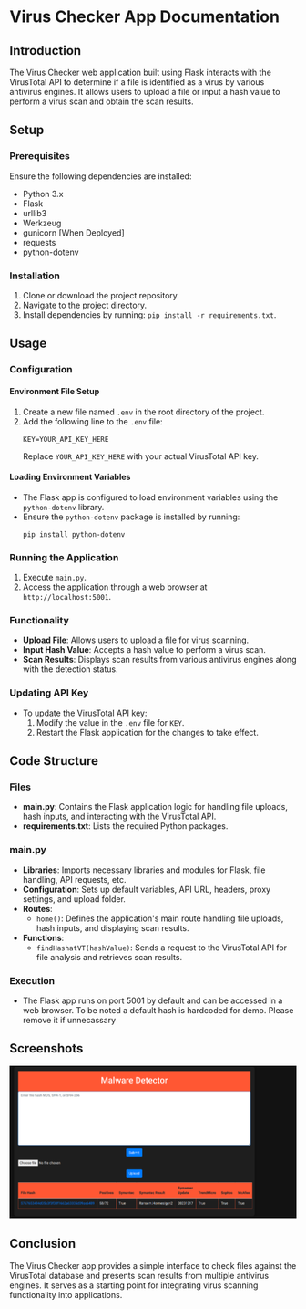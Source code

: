 # Virus Checker App Documentation

## Introduction
The Virus Checker web application built using Flask interacts with the VirusTotal API to determine if a file is identified as a virus by various antivirus engines. It allows users to upload a file or input a hash value to perform a virus scan and obtain the scan results.

## Setup

### Prerequisites
Ensure the following dependencies are installed:

- Python 3.x
- Flask
- urllib3
- Werkzeug
- gunicorn [When Deployed]
- requests
- python-dotenv

### Installation
1. Clone or download the project repository.
2. Navigate to the project directory.
3. Install dependencies by running: `pip install -r requirements.txt`.

## Usage

### Configuration

#### Environment File Setup
1. Create a new file named `.env` in the root directory of the project.
2. Add the following line to the `.env` file:
   ```
   KEY=YOUR_API_KEY_HERE
   ```
   Replace `YOUR_API_KEY_HERE` with your actual VirusTotal API key.

#### Loading Environment Variables
- The Flask app is configured to load environment variables using the `python-dotenv` library.
- Ensure the `python-dotenv` package is installed by running:
  ```
  pip install python-dotenv
  ```

### Running the Application
1. Execute `main.py`.
2. Access the application through a web browser at `http://localhost:5001`.

### Functionality
- **Upload File**: Allows users to upload a file for virus scanning.
- **Input Hash Value**: Accepts a hash value to perform a virus scan.
- **Scan Results**: Displays scan results from various antivirus engines along with the detection status.

### Updating API Key
- To update the VirusTotal API key:
  1. Modify the value in the `.env` file for `KEY`.
  2. Restart the Flask application for the changes to take effect.

## Code Structure

### Files
- **main.py**: Contains the Flask application logic for handling file uploads, hash inputs, and interacting with the VirusTotal API.
- **requirements.txt**: Lists the required Python packages.

### main.py
- **Libraries**: Imports necessary libraries and modules for Flask, file handling, API requests, etc.
- **Configuration**: Sets up default variables, API URL, headers, proxy settings, and upload folder.
- **Routes**:
  - `home()`: Defines the application's main route handling file uploads, hash inputs, and displaying scan results.
- **Functions**:
  - `findHashatVT(hashValue)`: Sends a request to the VirusTotal API for file analysis and retrieves scan results.

### Execution
- The Flask app runs on port 5001 by default and can be accessed in a web browser. To be noted a default hash is hardcoded for demo. Please remove it if unnecassary

## Screenshots

![Alt text](image.png)


## Conclusion
The Virus Checker app provides a simple interface to check files against the VirusTotal database and presents scan results from multiple antivirus engines. It serves as a starting point for integrating virus scanning functionality into applications.
